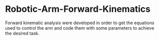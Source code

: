 # Robotic-Arm-Forward-Kinematics
Forward kinematic analysis were developed in order to get the equations used to control the arm and code them with some parameters to achieve the desired task.
